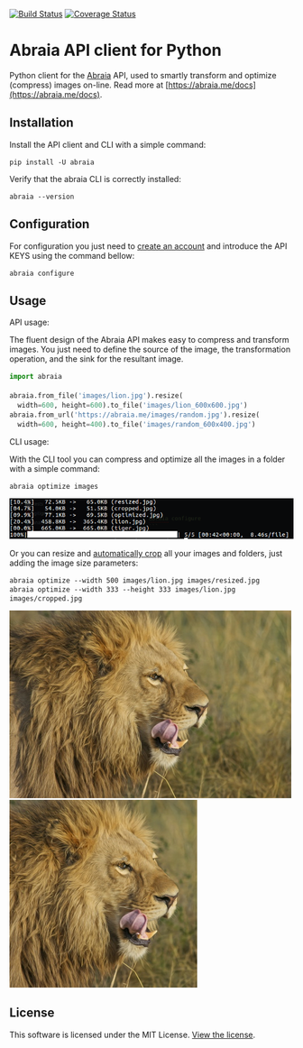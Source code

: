 [![Build Status](https://travis-ci.org/abraia/abraia-python.svg)](https://travis-ci.org/abraia/abraia-python)
[![Coverage Status](https://coveralls.io/repos/github/abraia/abraia-python/badge.svg?branch=develop)](https://coveralls.io/github/abraia/abraia-python?branch=develop)

# Abraia API client for Python

Python client for the [Abraia](https://abraia.me) API, used to smartly
transform and optimize (compress) images on-line. Read more at
[https://abraia.me/docs](https://abraia.me/docs).

## Installation

Install the API client and CLI with a simple command:

```
pip install -U abraia
```

Verify that the abraia CLI is correctly installed:

```
abraia --version
```

## Configuration

For configuration you just need to [create an account](https://abraia.me/login)
and introduce the API KEYS using the command bellow:

```
abraia configure
```

## Usage

API usage:

The fluent design of the Abraia API makes easy to compress and transform
images. You just need to define the source of the image, the transformation
operation, and the sink for the resultant image.

```python
import abraia

abraia.from_file('images/lion.jpg').resize(
  width=600, height=600).to_file('images/lion_600x600.jpg')
abraia.from_url('https://abraia.me/images/random.jpg').resize(
  width=600, height=400).to_file('images/random_600x400.jpg')
```

CLI usage:

With the CLI tool you can compress and optimize all the images in a folder with
a simple command:

```
abraia optimize images
```

![Batch output](./images/batch_output.png)

Or you can resize and [automatically crop](https://abraia.me/docs/smartcrop)
all your images and folders, just adding the image size parameters:

```
abraia optimize --width 500 images/lion.jpg images/resized.jpg
abraia optimize --width 333 --height 333 images/lion.jpg images/cropped.jpg
```

![Resized lion](./images/resized.jpg)
![Cropped lion](./images/cropped.jpg)

## License

This software is licensed under the MIT License. [View the license](LICENSE).
